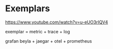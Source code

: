 Exemplars
=========

https://www.youtube.com/watch?v=u-eUO3rIQV4

exemplar = metric + trace + log

grafan beyla + jaegar + otel + prometheus